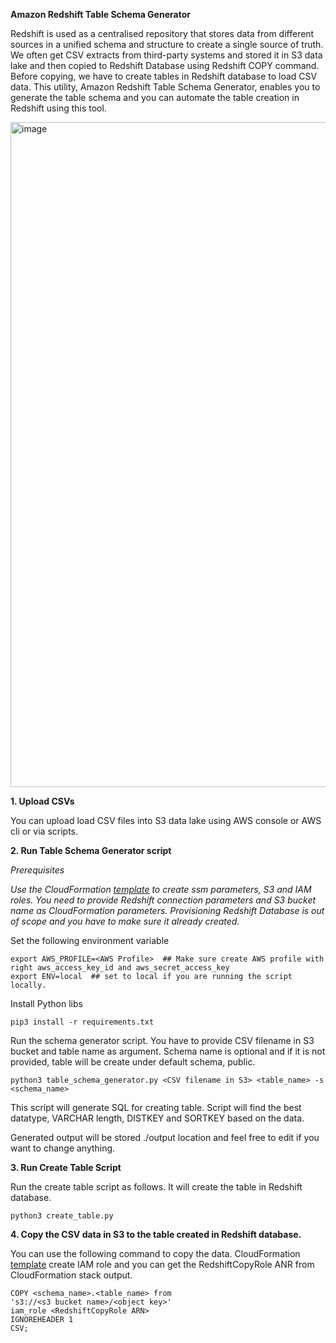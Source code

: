 **Amazon Redshift Table Schema Generator**

Redshift is used as a centralised repository that stores data from different sources in a unified schema and structure to create a single source of truth. 
We often get CSV extracts from third-party systems and stored it in S3 data lake and 
then copied to Redshift Database using Redshift COPY command. Before copying, we have to create tables in Redshift database to load CSV data. 
This utility, Amazon Redshift Table Schema Generator, enables you to generate the table schema and you can automate the table creation in Redshift using 
this tool. 

<img width="1064" alt="image" src="https://user-images.githubusercontent.com/4962048/214752672-454e4f7f-f959-43e3-9a0b-b423b5f3fdf8.png">

**1. Upload CSVs**

You can upload load CSV files into S3 data lake using AWS console or AWS cli or via scripts.

**2. Run Table Schema Generator script** 

_Prerequisites_

_Use the CloudFormation [template](https://github.com/rnanthan/redshift-table-schema-generator/blob/main/cloudFormation/template.yml) to create ssm parameters, S3 and IAM roles.
You need to provide Redshift connection parameters and S3 bucket name as CloudFormation parameters. Provisioning Redshift Database is out of scope and you have to make sure it already created._

Set the following environment variable

    export AWS_PROFILE=<AWS Profile>  ## Make sure create AWS profile with right aws_access_key_id and aws_secret_access_key
    export ENV=local  ## set to local if you are running the script locally. 

Install Python libs 

    pip3 install -r requirements.txt

Run the schema generator script. You have to provide CSV filename in S3 bucket and table name as argument. Schema name is optional and if it is not provided, table will be create under default schema, public.

    python3 table_schema_generator.py <CSV filename in S3> <table_name> -s <schema_name>

This script will generate SQL for creating table. Script will find the best datatype, VARCHAR length, DISTKEY and SORTKEY based on the data.

Generated output will be stored ./output location and feel free to edit if you want to change anything. 


**3. Run Create Table Script**

Run the create table script as follows. It will create the table in Redshift database.

    python3 create_table.py 

**4. Copy the CSV data in S3 to the table created in Redshift database.** 

You can use the following command to copy the data. CloudFormation [template](https://github.com/rnanthan/redshift-table-schema-generator/blob/main/cloudFormation/template.yml) create IAM role and you can get the RedshiftCopyRole ANR from CloudFormation stack output.

    COPY <schema_name>.<table_name> from
    's3://<s3 bucket name>/<object key>'
    iam_role <RedshiftCopyRole ARN>
    IGNOREHEADER 1
    CSV;
